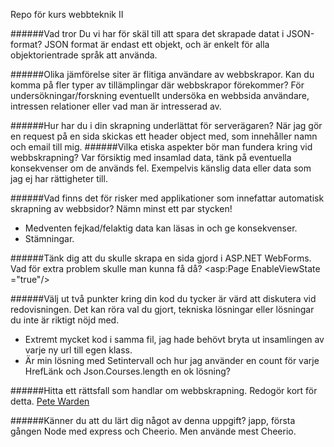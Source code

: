 Repo för kurs webbteknik II

######Vad tror Du vi har för skäl till att spara det skrapade datat i JSON-format?
JSON format är endast ett objekt, och är enkelt för alla objektorientrade språk att använda.

 ######Olika jämförelse siter är flitiga användare av webbskrapor. Kan du komma på fler typer av tillämplingar där webbskrapor förekommer?
 För undersökningar/forskning eventuellt undersöka en webbsida användare, intressen relationer eller vad man är
 intresserad av.

 ######Hur har du i din skrapning underlättat för serverägaren?
 När jag gör en request på en sida skickas ett header object med, som innehåller namn och email till mig.
 ######Vilka etiska aspekter bör man fundera kring vid webbskrapning?
 Var försiktig med insamlad data, tänk på eventuella konsekvenser om de används fel. Exempelvis känslig data
 eller data som jag ej har rättigheter till.

 ######Vad finns det för risker med applikationer som innefattar automatisk skrapning av webbsidor? Nämn minst ett par stycken!
 * Medventen fejkad/felaktig data kan läsas in och ge konsekvenser.
 * Stämningar.

 ######Tänk dig att du skulle skrapa en sida gjord i ASP.NET WebForms. Vad för extra problem skulle man kunna få då?
 <asp:Page EnableViewState ="true"/>

 ######Välj ut två punkter kring din kod du tycker är värd att diskutera vid redovisningen. Det kan röra val du gjort, tekniska lösningar eller lösningar du inte är riktigt nöjd med.
 * Extremt mycket kod i samma fil, jag hade behövt bryta ut insamlingen av varje ny url till egen klass.
 * Är min lösning med Setintervall och hur jag använder en count för varje HrefLänk och Json.Courses.length en ok lösning?

 ######Hitta ett rättsfall som handlar om webbskrapning. Redogör kort för detta.
 [Pete Warden](https://github.com/SheriefBadran/1DV449_sb222rf/blob/master/laboration1/reflection_lab1.md#r%C3%A4ttsfall)

 ######Känner du att du lärt dig något av denna uppgift?
 japp, första gången Node med express och Cheerio. Men använde mest Cheerio.